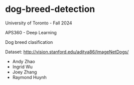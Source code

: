# dog-breed-detection
University of Toronto - Fall 2024

APS360 - Deep Learning

Dog breed clasification

Dataset: http://vision.stanford.edu/aditya86/ImageNetDogs/

- Andy Zhao
- Ingrid Wu
- Joey Zhang
- Raymond Huynh
